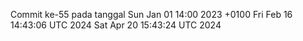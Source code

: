 Commit ke-55 pada tanggal Sun Jan 01 14:00 2023 +0100
Fri Feb 16 14:43:06 UTC 2024
Sat Apr 20 15:43:24 UTC 2024

